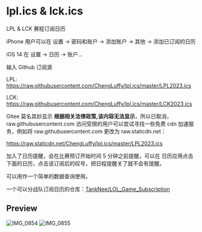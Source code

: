 # lpl.ics & lck.ics
LPL & LCK 赛程订阅日历

iPhone 用户可以在 设置 -> 密码和账户 -> 添加账户 -> 其他 -> 添加已订阅的日历

iOS 14 在 设置 -> 日历 -> 账户...

输入 Github 订阅源 

LPL: https://raw.githubusercontent.com/ChengLuffy/lpl.ics/master/LPL2023.ics

LCK: https://raw.githubusercontent.com/ChengLuffy/lpl.ics/master/LCK2023.ics


Gitee 莫名其妙显示 **根据相关法律政策,该内容无法显示**，所以已取消，raw.githubusercontent.com 访问受限的用户可以尝试寻找一些免费 cdn 加速服务，例如将 raw.githubusercontent.com 更改为 raw.staticdn.net：

https://raw.staticdn.net/ChengLuffy/lpl.ics/master/LPL2023.ics

加入了日历提醒，会在比赛预订开始时间 5 分钟之前提醒，可以在 日历应用点击下面的日历，点击该订阅后的叹号，把日程提醒关了就不会有提醒。

可以用作一个简单的数据查询使用。

一个可以分战队订阅日历的仓库：[TankNee/LOL_Game_Subscription](https://github.com/TankNee/LOL_Game_Subscription)

Preview
---

![IMG_0854](https://user-images.githubusercontent.com/15682381/85242547-e7b62700-b471-11ea-9d3b-fbeb27e733ff.PNG)
![IMG_0855](https://user-images.githubusercontent.com/15682381/85242553-ea188100-b471-11ea-9d15-2bea61354a8f.PNG)
